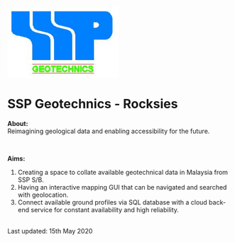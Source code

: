 <img src="https://github.com/Rocksies/rocksies.github.io/blob/master/Logo.JPG" alt="Your image title" width="250"/>

# SSP Geotechnics - Rocksies 

**About:**
<br>
Reimagining geological data and enabling accessibility for the future. 

<br>

**Aims:** 
<br>
1. Creating a space to collate available geotechnical data in Malaysia from SSP S/B. 
2. Having an interactive mapping GUI that can be navigated and searched with geolocation. 
3. Connect available ground profiles via SQL database with a cloud back-end service for constant availability and high reliability. 

<br> 
Last updated: 15th May 2020 
